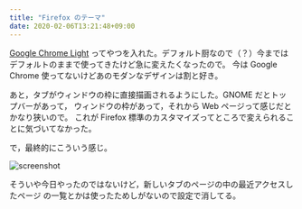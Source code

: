 ```yaml
---
title: "Firefox のテーマ"
date: 2020-02-06T13:21:48+09:00
---
```


[Google Chrome Light](https://addons.mozilla.org/ja/firefox/addon/google-chrome-light/)
ってやつを入れた。デフォルト厨なので（？）今まではデフォルトのままで使ってきたけど急に変えたくなったので。
今は Google Chrome 使ってないけどあのモダンなデザインは割と好き。

あと，タブがウィンドウの枠に直接描画されるようにした。GNOME だとトップバーがあって，
ウィンドウの枠があって，それから Web ページって感じだとかなり狭いので。
これが Firefox 標準のカスタマイズってところで変えられることに気づいてなかった。

で，最終的にこういう感じ。

![screenshot](/images/20200206-firefox-theme/screenshot.png)

そういや今日やったのではないけど，新しいタブのページの中の最近アクセスしたページ
の一覧とかは使ったためしがないので設定で消してる。
